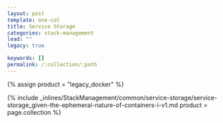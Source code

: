```yaml
---
layout: post
template: one-col
title: Service Storage
categories: stack-management
lead: ""
legacy: true

keywords: []
permalink: /:collection/:path
---
```



{% assign product = "legacy_docker" %}

{% include _inlines/StackManagement/common/service-storage/service-storage_given-the-ephemeral-nature-of-containers-i-v1.md  product = page.collection %}
